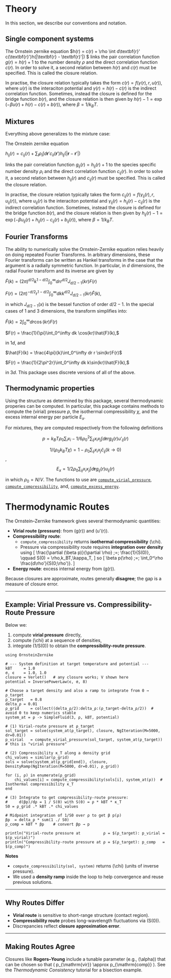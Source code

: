 # Theory

In this section, we describe our conventions and notation.

## Single component systems

The Ornstein zernike equation 
$h(r) = c(r) + \rho \int d\textbf{r}' c(\textbf{r}')h(|\textbf{r} - \textbf{r}'|) $
links the pair correlation function $g(r) = h(r)+1$ to the number density $\rho$ and the direct correlation function $c(r)$. In order to solve it, a second relation between $h(r)$ and $c(r)$ must be specified. This is called the closure relation. 

In practise, the closure relation typically takes the form $c(r) = f(\gamma(r), r, u(r))$, where $u(r)$ is the interaciton potential and $\gamma(r) = h(r) - c(r)$ is the indirect correlation function. Sometimes, instead the closure is defined for the bridge function $b(r)$, and the closure relation is then given by $h(r) - 1 = \exp\left(-\beta u(r) + h(r) - c(r) + b(r) \right)$, where $\beta = 1/k_BT$. 

## Mixtures
Everything above generalizes to the mixture case:

The Ornstein zernike equation 

$h_{ij}(r) = c_{ij}(r) + \sum_l \rho_l \int d\textbf{r}' c_{il}(\textbf{r}')h_{lj}(|\textbf{r} - \textbf{r}'|)$

links the pair correlation function $g_{ij}(r) = h_{ij}(r)+1$ to the species specific number density $\rho_{i}$ and the direct correlation function $c_{ij}(r)$. In order to solve it, a second relation between $h_{ij}(r)$ and $c_{ij}(r)$ must be specified. This is called the closure relation. 

In practise, the closure relation typically takes the form $c_{ij}(r) = f(\gamma_{ij}(r), r, u_{ij}(r))$, where $u_{ij}(r)$ is the interaciton potential and $\gamma_{ij}(r) = h_{ij}(r) - c_{ij}(r)$ is the indirect correlation function. Sometimes, instead the closure is defined for the bridge function $b(r)$, and the closure relation is then given by $h_{ij}(r) - 1 = \exp\left(-\beta u_{ij}(r) + h_{ij}(r) - c_{ij}(r) + b_{ij}(r) \right)$, where $\beta = 1/k_BT$. 

## Fourier Transforms

The ability to numerically solve the Ornstein-Zernike equation relies heavily on doing repeated Fourier Transforms. In arbitrary dimensions, these Fourier transforms can be written as Hankel transforms in the case that the argument is a radially symmetric function. In particular, in $d$ dimensions, the radial Fourier transform and its inverse are given by

$\hat{F}(k) = (2\pi)^{d/2} k ^{1-d/2}\int_0^\infty dr r^{d/2}J_{d/2-1}(kr)F(r)$

$F(r) = (2\pi)^{-d/2} r ^{1-d/2}\int_0^\infty dk k^{d/2}J_{d/2-1}(kr)\hat{F}(k),$

in which $J_{d/2-1}(x)$ is the bessel function of order $d/2-1$. In the special cases of 1 and 3 dimensions, the transform simplifies into:

$\hat{F}(k) = 2\int_0^\infty dr \cos(kr)F(r)$

$F(r) = \frac{1}{\pi}\int_0^\infty dk \cos(kr)\hat{F}(k),$

in 1$d$, and 

$\hat{F}(k) = \frac{4\pi}{k}\int_0^\infty dr r \sin(kr)F(r)$

$F(r) = \frac{1}{2\pi^2r}\int_0^\infty dk k\sin(kr)\hat{F}(k),$

in 3$d$. This package uses discrete versions of all of the above. 

## Thermodynamic properties

Using the structure as determined by this package, several thermodynamic properies can be computed. In particular, this package contains methods to compute the (virial) pressure $p$, the isothermal compressibility $\chi$, and the excess internal energy per particle $E_x$.

For mixtures, they are computed respectively from the following definitions

$$p =  k_BT \rho_0\sum_i x_i - 1/6 \rho_0^2 \sum_{ij} x_i x_j \int d\textbf{r} r g_{ij}(r) u'_{ij}(r)$$

$$1/(\rho_0 k_BT \chi)  = 1 - ρ_0 \sum_{ij} x_i x_j \hat{c}_{ij}(k\to0)$$,

$$E_x =   1/2 \rho_0 \sum_{ij} x_i x_j  \int d\textbf{r}  g_{ij}(r) u_{ij}(r)$$

in which $\rho_0=N/V$. The functions to use are [`compute_virial_pressure`](@ref), [`compute_compressibility`](@ref), and, [`compute_excess_energy`](@ref).


# Thermodynamic Routes

The Ornstein–Zernike framework gives several thermodynamic quantities:

- **Virial route (pressure)**: from \(g(r)\) and \(u'(r)\).
- **Compressibility route**:
  - `compute_compressibility` returns **isothermal compressibility** \(\chi\).
  - Pressure via compressibility route requires **integration over density** using
    \[
      \frac{\partial (\beta p)}{\partial \rho} \;=\; \frac{1}{S(0)}, 
      \qquad S(0) = \rho\,k_BT\,\kappa_T,
    \]
    so
    \[
      \beta p(\rho) \;=\; \int_0^\rho \frac{d\rho'}{S(0;\rho')}.
    \]
- **Energy route**: excess internal energy from \(g(r)\).

Because closures are approximate, routes generally **disagree**; the gap is a measure of closure error.

---

## Example: Virial Pressure vs. Compressibility-Route Pressure

Below we:
1) compute **virial pressure** directly,  
2) compute \(\chi\) at a sequence of densities,  
3) integrate \(1/S(0)\) to obtain the **compressibility-route pressure**.

```@example 9
using OrnsteinZernike

# --- System definition at target temperature and potential ---
kBT     = 1.0
σ, ϵ    = 1.0, 1.0
closure = Verlet()   # any closure works; V shown here
potential = InversePowerLaw(ϵ, σ, 8)

# Choose a target density and also a ramp to integrate from 0 → ρ_target
ρ_target   = 0.8
delta_ρ = 0.01
ρ_grid     = collect((delta_ρ/2):delta_ρ:(ρ_target-delta_ρ/2))  # avoid 0 to keep numerics stable
system_at = ρ -> SimpleFluid(3, ρ, kBT, potential)

# (1) Virial-route pressure at ρ_target
sol_target = solve(system_at(ρ_target), closure, NgIteration(M=5000, dr=0.01))
p_virial   = compute_virial_pressure(sol_target, system_at(ρ_target))   # this is "virial pressure"

# (2) Compressibility κ_T along a density grid
chi_values = similar(ρ_grid)
sols = solve(system_at(ρ_grid[end]), closure, DensityRamp(NgIteration(M=5000, dr=0.01), ρ_grid))

for (i, ρ) in enumerate(ρ_grid)
    chi_values[i] = compute_compressibility(sols[i], system_at(ρ))  # Isothermal compressibility κ_T
end

# (3) Integrate to get compressibility-route pressure:
#     d(βp)/dρ = 1 / S(0) with S(0) = ρ * kBT * κ_T
S0 = ρ_grid .* kBT .* chi_values

# Midpoint integration of 1/S0 over ρ to get β p(ρ)
βp  = delta_ρ * sum(1 ./ S0) 
p_comp = kBT * βp    # convert βp → p

println("Virial-route pressure at          ρ = $(ρ_target): p_virial = $(p_virial)")
println("Compressibility-route pressure at ρ = $(ρ_target): p_comp   = $(p_comp)")
```

**Notes**
- `compute_compressibility(sol, system)` returns \(\chi\) (units of inverse pressure).  
- We used a **density ramp** inside the loop to help convergence and reuse previous solutions.  

---

## Why Routes Differ

- **Virial route** is sensitive to short-range structure (contact region).  
- **Compressibility route** probes long-wavelength fluctuations via \(S(0)\).  
- Discrepancies reflect **closure approximation error**.

---

## Making Routes Agree

Closures like **Rogers–Young** include a tunable parameter (e.g., \(\alpha\)) that can be chosen so that
\( p_{\mathrm{vir}} \approx p_{\mathrm{comp}} \). See the *Thermodynamic Consistency* tutorial for a bisection example.